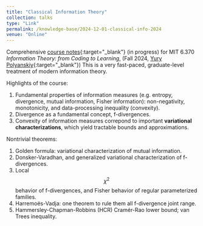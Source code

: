 ```yaml
---
title: "Classical Information Theory"
collection: talks
type: "Link"
permalink: /knowledge-base/2024-12-01-classical-info-2024
venue: "Online"
---
```


Comprehensive [course notes](https://nlyu1.github.io/classical-info-theory){:target="_blank"} (in progress) for MIT 6.370 *Information Theory: from Coding to Learning*, 
(Fall 2024, [Yury Polyanskiy](https://people.lids.mit.edu/yp/homepage/){:target="_blank"})
This is a very fast-paced, graduate-level treatment of modern information theory. 

Highlights of the course: 

1. Fundamental properties of information measures (e.g. entropy, divergence, mutual information, Fisher information): non-negativity, monotonicity, and data-processing inequality (convexity). 
2. Divergence as a fundamental concept, f-divergences. 
3. Convexity of information measures correpond to important **variational characterizations**, which yield tractable bounds and approximations. 

Nontrivial theorems:

1. Golden formula: variational characterization of mutual information. 
2. Donsker-Varadhan, and generalized variational characterization of f-divergences.
3. Local $$\chi^2$$ behavior of f-divergences, and Fisher behavior of regular parameterized families. 
4. Harremoës-Vadja: one theorem to rule them all f-divergence joint range. 
5. Hammersley-Chapman-Robbins (HCR) Cramér-Rao lower bound; van Trees inequality. 